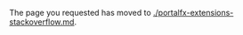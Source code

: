<!-- TODO:  deprecate this document by removing it.  It has been  replaced by portalfx-extensions-stackoverflow.md -->

The page you requested has moved to [./portalfx-extensions-stackoverflow.md](./portalfx-extensions-stackoverflow.md). 

<!--Original content 
gitdown": "contents", "maxLevel": 2}

gitdown": "include-file", "file": "./portalfx-extensions-stackoverflow.md"}
-->
